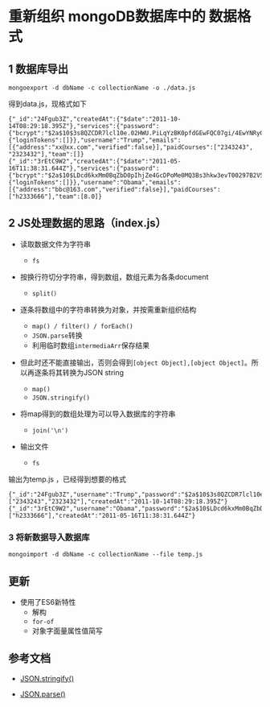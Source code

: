 # 重新组织 mongoDB数据库中的 数据格式

## 1 数据库导出
`mongoexport -d dbName -c collectionName -o ./data.js`

得到data.js，现格式如下
```
{"_id":"24Fgub3Z","createdAt":{"$date":"2011-10-14T08:29:18.395Z"},"services":{"password":{"bcrypt":"$2a$10$3s8QZCDR7lcl10e.02HWU.PiLqYzBK0pfdGEwFQC07gi/4EwYNRyG"},"resume":{"loginTokens":[]}},"username":"Trump","emails":[{"address":"xx@xx.com","verified":false}],"paidCourses":["2343243", "2323432"],"team":[]}
{"_id":"3rEtC9W2","createdAt":{"$date":"2011-05-16T11:38:31.644Z"},"services":{"password":{"bcrypt":"$2a$10$LDcd6kxMm0BqZbD0pIhjZe4GcDPoMe0MQ3Bs3hkw3evT00297B2VS"},"resume":{"loginTokens":[]}},"username":"Obama","emails":[{"address":"bbc@163.com","verified":false}],"paidCourses":["h2333666"],"team":[8.0]}

```

## 2 JS处理数据的思路（index.js）

* 读取数据文件为字符串
  * `fs`

* 按换行符切分字符串，得到数组，数组元素为各条document
  * `split(）`

* 逐条将数组中的字符串转换为对象，并按需重新组织结构
  * `map() / filter() / forEach()`
  * `JSON.parse`转换
  * 利用临时数组`intermediaArr`保存结果

* 但此时还不能直接输出，否则会得到`[object Object],[object Object]`。所以再逐条将其转换为JSON string
  * `map()`
  * `JSON.stringify()`

* 将map得到的数组处理为可以导入数据库的字符串
  * `join('\n')`

* 输出文件
  * `fs`


输出为temp.js ，已经得到想要的格式
```
{"_id":"24Fgub3Z","username":"Trump","password":"$2a$10$3s8QZCDR7lcl10e.02HWU.PiLqYzBK0pfdGEwFQC07gi/4EwYNRyG","paidCourses":["2343243","2323432"],"createdAt":"2011-10-14T08:29:18.395Z"}
{"_id":"3rEtC9W2","username":"Obama","password":"$2a$10$LDcd6kxMm0BqZbD0pIhjZe4GcDPoMe0MQ3Bs3hkw3evT00297B2VS","paidCourses":["h2333666"],"createdAt":"2011-05-16T11:38:31.644Z"}
```

### 3 将新数据导入数据库
```
mongoimport -d dbName -c collectionName --file temp.js
```
## 更新
* 使用了ES6新特性
  * 解构
  * `for-of`
  * 对象字面量属性值简写

## 参考文档
* [JSON.stringify()](https://developer.mozilla.org/en/docs/Web/JavaScript/Reference/Global_Objects/JSON/stringify)

* [JSON.parse()](https://developer.mozilla.org/en-US/docs/Web/JavaScript/Reference/Global_Objects/JSON/parse)
